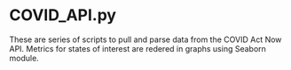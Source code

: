 # COVID_API.py
These are series of scripts to pull and parse data from the COVID Act Now API.  Metrics for states of interest are redered in graphs using Seaborn module.
